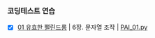 ### 코딩테스트 연습

- [x] [01 유효한 팰린드롬](https://leetcode.com/problems/valid-palindrome/) | 6장. 문자열 조작 | [PAI_01.py](PAI/PAI_01.py)
